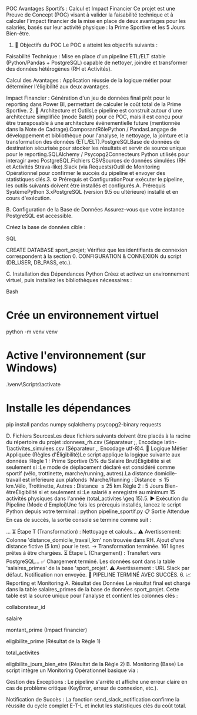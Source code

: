 POC Avantages Sportifs : Calcul et Impact Financier
Ce projet est une Preuve de Concept (POC) visant à valider la faisabilité technique et à calculer l'impact financier de la mise en place de deux avantages pour les salariés, basés sur leur activité physique : la Prime Sportive et les 5 Jours Bien-être.

1. 🎯 Objectifs du POC
Le POC a atteint les objectifs suivants :

Faisabilité Technique : Mise en place d'un pipeline ETL/ELT stable (Python/Pandas + PostgreSQL) capable de nettoyer, joindre et transformer des données hétérogènes (RH et Activités).

Calcul des Avantages : Application réussie de la logique métier pour déterminer l'éligibilité aux deux avantages.

Impact Financier : Génération d'un jeu de données final prêt pour le reporting dans Power BI, permettant de calculer le coût total de la Prime Sportive.
2. 🧱 Architecture et OutilsLe pipeline est construit autour d'une architecture simplifiée (mode Batch) pour ce POC, mais il est conçu pour être transposable à une architecture événementielle future (mentionnée dans la Note de Cadrage).ComposantRôlePython / PandasLangage de développement et bibliothèque pour l'analyse, le nettoyage, la jointure et la transformation des données (ETL/ELT).PostgreSQLBase de données de destination sécurisée pour stocker les résultats et servir de source unique pour le reporting.SQLAlchemy / Psycopg2Connecteurs Python utilisés pour interagir avec PostgreSQL.Fichiers CSVSources de données simulées (RH et Activités Strava-like).Slack (via Requests)Outil de Monitoring Opérationnel pour confirmer le succès du pipeline et envoyer des statistiques clés.3. ⚙️ Prérequis et ConfigurationPour exécuter le pipeline, les outils suivants doivent être installés et configurés.A. Prérequis SystèmePython 3.xPostgreSQL (version 9.5 ou ultérieure) installé et en cours d'exécution.

B. Configuration de la Base de Données
Assurez-vous que votre instance PostgreSQL est accessible.

Créez la base de données cible :

SQL

CREATE DATABASE sport_projet;
Vérifiez que les identifiants de connexion correspondent à la section 0. CONFIGURATION & CONNEXION du script (DB_USER, DB_PASS, etc.).

C. Installation des Dépendances Python
Créez et activez un environnement virtuel, puis installez les bibliothèques nécessaires :

Bash

# Crée un environnement virtuel
python -m venv venv 
# Active l'environnement (sur Windows)
.\venv\Scripts\activate 
# Installe les dépendances
pip install pandas numpy sqlalchemy psycopg2-binary requests

D. Fichiers SourcesLes deux fichiers suivants doivent être placés à la racine du répertoire du projet :donnees_rh.csv (Séparateur ;, Encodage latin-1)activites_simulees.csv (Séparateur ,, Encodage utf-8)4. 📝 Logique Métier Appliquée (Règles d'Éligibilité)Le script applique la logique suivante aux données :Règle 1 : Prime Sportive (5% du Salaire Brut)Éligibilité si et seulement si :Le mode de déplacement déclaré est considéré comme sportif (vélo, trottinette, marche/running, autres).La distance domicile-travail est inférieure aux plafonds :Marche/Running : Distance $\leq 15 \text{ km}$.Vélo, Trottinette, Autres : Distance $\leq 25 \text{ km}$.Règle 2 : 5 Jours Bien-êtreÉligibilité si et seulement si :Le salarié a enregistré au minimum 15 activités physiques dans l'année (total_activites \geq 15).5. ▶️ Exécution du Pipeline (Mode d'Emploi)Une fois les prérequis installés, lancez le script Python depuis votre terminal :
python pipeline_sportif.py
📋 Sortie Attendue
En cas de succès, la sortie console se termine comme suit :

...
⏳ Étape T (Transformation) : Nettoyage et calculs...
⚠️ Avertissement: Colonne 'distance_domicile_travail_km' non trouvée dans RH. Ajout d'une distance fictive (5 km) pour le test.
   -> Transformation terminée. 161 lignes prêtes à être chargées.
⏳ Étape L (Chargement) : Transfert vers PostgreSQL...
✅ Chargement terminé. Les données sont dans la table 'salaires_primes' de la base 'sport_projet'.
⚠️ Avertissement : URL Slack par défaut. Notification non envoyée.
🎉 PIPELINE TERMINÉ AVEC SUCCÈS.
6. 📈 Reporting et Monitoring
A. Résultat des Données
Le résultat final est chargé dans la table salaires_primes de la base de données sport_projet. Cette table est la source unique pour l'analyse et contient les colonnes clés :

collaborateur_id

salaire

montant_prime (Impact financier)

eligibilite_prime (Résultat de la Règle 1)

total_activites

eligibilite_jours_bien_etre (Résultat de la Règle 2)
B. Monitoring (Base)
Le script intègre un Monitoring Opérationnel basique via :

Gestion des Exceptions : Le pipeline s'arrête et affiche une erreur claire en cas de problème critique (KeyError, erreur de connexion, etc.).

Notification de Succès : La fonction send_slack_notification confirme la réussite du cycle complet E-T-L et inclut les statistiques clés du coût total.










